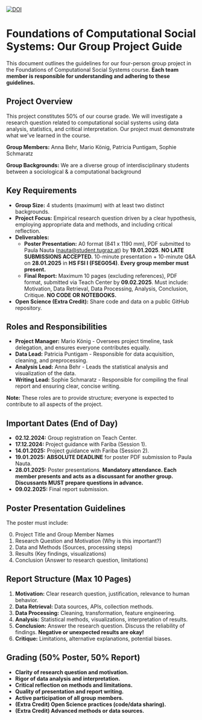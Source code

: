 [![DOI](https://zenodo.org/badge/901379532.svg)](https://doi.org/10.5281/zenodo.14726942) 

# Foundations of Computational Social Systems: Our Group Project Guide

This document outlines the guidelines for our four-person group project in the Foundations of Computational Social Systems course.  **Each team member is responsible for understanding and adhering to these guidelines.**

## Project Overview

This project constitutes 50% of our course grade.  We will investigate a research question related to computational social systems using data analysis, statistics, and critical interpretation.  Our project must demonstrate what we've learned in the course.

**Group Members:** Anna Behr, Mario König, Patricia Puntigam, Sophie Schmaratz

**Group Backgrounds:** We are a diverse group of interdisciplinary students between a sociological & a computational background


## Key Requirements

* **Group Size:** 4 students (maximum) with at least two distinct backgrounds.
* **Project Focus:** Empirical research question driven by a clear hypothesis, employing appropriate data and methods, and including critical reflection.
* **Deliverables:**
    * **Poster Presentation:** A0 format (841 x 1190 mm), PDF submitted to Paula Nauta (nauta@student.tugraz.at) by **19.01.2025**.  **NO LATE SUBMISSIONS ACCEPTED.** 10-minute presentation + 10-minute Q&A on **28.01.2025** in **HS FSI I (FSEG054)**. **Every group member must present.**
    * **Final Report:** Maximum 10 pages (excluding references), PDF format, submitted via Teach Center by **09.02.2025**.  Must include: Motivation, Data Retrieval, Data Processing, Analysis, Conclusion, Critique.  **NO CODE OR NOTEBOOKS.**
* **Open Science (Extra Credit):** Share code and data on a public GitHub repository.


## Roles and Responsibilities

* **Project Manager:** Mario König - Oversees project timeline, task delegation, and ensures everyone contributes equally.
* **Data Lead:** Patricia Puntigam - Responsible for data acquisition, cleaning, and preprocessing.
* **Analysis Lead:** Anna Behr - Leads the statistical analysis and visualization of the data.
* **Writing Lead:** Sophie Schmaratz - Responsible for compiling the final report and ensuring clear, concise writing.  


**Note:** These roles are to provide structure; everyone is expected to contribute to all aspects of the project.  


## Important Dates  (End of Day)

* **02.12.2024:** Group registration on Teach Center.
* **17.12.2024:** Project guidance with Fariba (Session 1).
* **14.01.2025:** Project guidance with Fariba (Session 2).
* **19.01.2025:** **ABSOLUTE DEADLINE** for poster PDF submission to Paula Nauta.
* **28.01.2025:** Poster presentations. **Mandatory attendance. Each member presents and acts as a discussant for another group. Discussants MUST prepare questions in advance.**  
* **09.02.2025:** Final report submission.

##  Poster Presentation Guidelines

The poster must include:

0. Project Title and Group Member Names
1. Research Question and Motivation (Why is this important?)
2. Data and Methods  (Sources, processing steps)
3. Results (Key findings, visualizations)
4. Conclusion (Answer to research question, limitations)


## Report Structure (Max 10 Pages)

1. **Motivation:** Clear research question, justification, relevance to human behavior.
2. **Data Retrieval:** Data sources, APIs, collection methods.
3. **Data Processing:** Cleaning, transformation, feature engineering.
4. **Analysis:** Statistical methods, visualizations, interpretation of results.
5. **Conclusion:**  Answer the research question. Discuss the reliability of findings. **Negative or unexpected results are okay!**
6. **Critique:** Limitations, alternative explanations, potential biases.


## Grading (50% Poster, 50% Report)

* **Clarity of research question and motivation.**
* **Rigor of data analysis and interpretation.**
* **Critical reflection on methods and limitations.**
* **Quality of presentation and report writing.**
* **Active participation of all group members.**
* **(Extra Credit) Open Science practices (code/data sharing).**
* **(Extra Credit) Advanced methods or data sources.**  
